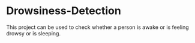 # Drowsiness-Detection
This project can be used to check whether a person is awake or is feeling drowsy or is sleeping.
